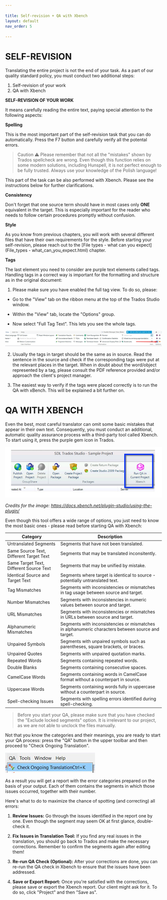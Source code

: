 ```yaml
---

title: Self-revision + QA with Xbench
layout: default
nav_order: 5

---
```


SELF-REVISION
===============

Translating the entire project is not the end of your task. As a part of our quality standard policy, you must conduct two additional steps:

1. Self-revision of your work
2. QA with Xbench 

**SELF-REVISION OF YOUR WORK**

It means carefully reading the entire text, paying special attention to the following aspects:

**Spelling**

This is the most important part of the self-revision task that you can do automatically. Press the F7 button and carefully verify all the potental errors.

>Caution ⚠️
Please remember that not all the "mistakes" shown by Trados spellcheck are wrong. Even though this function relies on some modern solutions, including Hunspell, it is not perfect enough to be fully trusted. Always use your knowledge of the Polish language!

This part of the task can be also performed with Xbench. Please see the instructions below for further clarifications.

**Consistency**

Don't forget that one source term should have in most cases only **ONE** equivalent in the target. This is especially important for the reader who needs to follow certain procedures promptly without confusion.

**Style**

As you know from previous chapters, you will work with several different files that have their own requirements for the style. Before starting your self-revision, please reach out to the [File types - what can you expect](File_types - what_can_you_expect.html) chapter. 

**Tags**

The last element you need to consider are purple text elements called tags. Handling tags in a correct way is important for the formatting and structure as in the original document:

1) Please make sure you have enabled the full tag view. To do so, please:

- Go to the "View" tab on the ribbon menu at the top of the Trados Studio window.

- Within the "View" tab, locate the "Options" group.

- Now select "Full Tag Text". This lets you see the whole tags.

![Fulltag](Fulltag.jpg)

2) Usually the tags in target should be the same as in source. Read the sentence in the source and check if the corresponding tags were put at the relevant places in the target.
When in doubt about the word/object represented by a tag, please consult the PDF reference provided and/or approach the client's project manager.

3) The easiest way to verify if the tags were placed correctly is to run the QA with xBench. This will be explained a bit further on.

QA WITH XBENCH
===============

Even the best, most careful translator can omit some basic mistakes that appear in their own text. Consequently, you must conduct an additional, automatic quality assurance process with a third-party tool called Xbench. 
To start using it, press the purple gem icon in Trados. 

![xbenchplugin](xbenchplugin.jpg)

*Credits for the image: https://docs.xbench.net/plugin-studio/using-the-plugin/*

Even though this tool offers a wide range of options, you just need to know the most basic ones - please read before starting QA with Xbench:

| Category                                 | Description                                                                                           |
|------------------------------------------|-------------------------------------------------------------------------------------------------------|
| Untranslated Segments                    | Segments that have not been translated.                                                               |
| Same Source Text, Different Target Text  | Segments that may be translated inconsitently.                                                        |
| Same Target Text, Different Source Text  | Segments that may be unified by mistake.                                                              |
| Identical Source and Target Text         | Segments where target is identical to source - potentially untranslated text.                         |
| Tag Mismatches                           | Segments with inconsistencies or mismatches in tag usage between source and target.                   |
| Number Mismatches                        | Segments with inconsistencies in numeric values between source and target.                            |
| URL Mismatches                           | Segments with inconsistencies or mismatches in URLs between source and target.                        |
| Alphanumeric Mismatches                  | Segments with inconsistencies or mismatches in alphanumeric characters between source and target.     |
| Unpaired Symbols                         | Segments with unpaired symbols such as parentheses, square brackets, or braces.                       |
| Unpaired Quotes                          | Segments with unpaired quotation marks.                                                               |
| Repeated Words                           | Segments containing repeated words.                                                                   |
| Double Blanks                            | Segments containing consecutive spaces.                                                               |
| CamelCase Words                          | Segments containing words in CamelCase format without a counterpart in source.                        |
| Uppercase Words                          | Segments containing words fully in uppercase without a counterpart in source.                         |
| Spell-checking Issues                    | Segments with spelling errors identified during spell-checking.                                       |

>Before you start your QA, please make sure that you have checked the "Exclude locked segments" option. It is irrelevant to our project, as we are not able to unclock the files manually.

Not that you know the categories and their meanings, you are ready to start your QA process: press the "QA" button in the upper toolbar and then proceed to "Check Ongoing Translation". 

![Checkgoingtrans](checkongoing.jpg)

As a result you will get a report with the error categories prepared on the basis of your output. Each of them contains the segments in which those issues occurred, together with their number. 
<!-- Image of a sample Xbench report??? -->

Here's what to do to maximize the chance of spotting (and correcting) all errors:

1) **Review Issues:** Go through the issues identified in the report one by one. Even though the segment may seem OK at first glance, double-check it.

2) **Fix Issues in Translation Tool:** If you find any real issues in the translation, you should go back to Trados and make the necessary corrections. Remember to confirm the segments again after editing them!

3) **Re-run QA Check (Optional):** After your corrections are done, you can re-run the QA check in Xbench to ensure that the issues have been addressed.

4) **Save or Export Report:** Once you're satisfied with the corrections, please save or export the Xbench report. Our client might ask for it. To do so, click "Project" and then "Save as".
